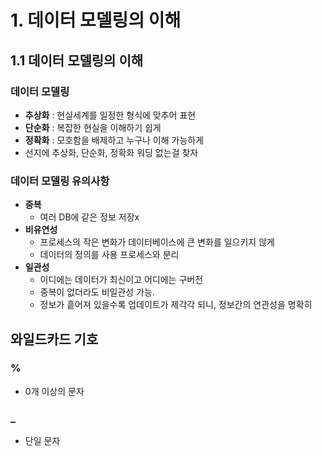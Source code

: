 # 1. 데이터 모델링의 이해
## 1.1 데이터 모델링의 이해
### 데이터 모델링
- **추상화** : 현실세계를 일정한 형식에 맞추어 표현
- **단순화** : 복잡한 현실을 이해하기 쉽게 
- **정확화** : 모호함을 배제하고 누구나 이해 가능하게
- 선지에 추상화, 단순화, 정확화 워딩 없는걸 찾자
### 데이터 모델링 유의사항
- **중복**
  - 여러 DB에 같은 정보 저장x
- **비유연성**
  - 프로세스의 작은 변화가 데이터베이스에 큰 변화를 일으키지 않게
  - 데이터의 정의를 사용 프로세스와 분리
- **일관성**
  - 이디에는 데이터가 최신이고 어디에는 구버전
  - 중복이 없더라도 비일관성 가능.
  - 정보가 흩어져 있을수록 업데이트가 제각각 되니, 정보간의 연관성을 명확히
## 와일드카드 기호
### %
- 0개 이상의 문자
### _
- 단일 문자
